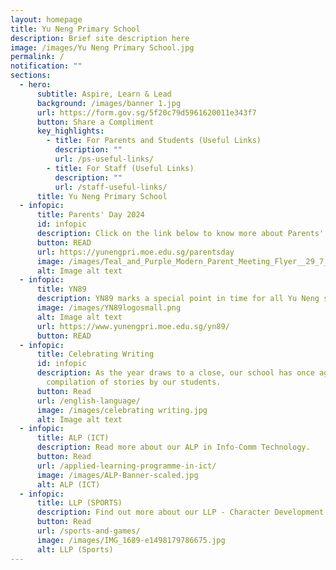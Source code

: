 ```yaml
---
layout: homepage
title: Yu Neng Primary School
description: Brief site description here
image: /images/Yu Neng Primary School.jpg
permalink: /
notification: ""
sections:
  - hero:
      subtitle: Aspire, Learn & Lead
      background: /images/banner 1.jpg
      url: https://form.gov.sg/5f20c79d5961620011e343f7
      button: Share a Compliment
      key_highlights:
        - title: For Parents and Students (Useful Links)
          description: ""
          url: /ps-useful-links/
        - title: For Staff (Useful Links)
          description: ""
          url: /staff-useful-links/
      title: Yu Neng Primary School
  - infopic:
      title: Parents' Day 2024
      id: infopic
      description: Click on the link below to know more about Parents' Day 2024
      button: READ
      url: https://yunengpri.moe.edu.sg/parentsday
      image: /images/Teal_and_Purple_Modern_Parent_Meeting_Flyer__29_7_x_21_cm___1_.png
      alt: Image alt text
  - infopic:
      title: YN89
      description: YN89 marks a special point in time for all Yu Neng students and staff.
      image: /images/YN89logosmall.png
      alt: Image alt text
      url: https://www.yunengpri.moe.edu.sg/yn89/
      button: READ
  - infopic:
      title: Celebrating Writing
      id: infopic
      description: As the year draws to a close, our school has once again published a
        compilation of stories by our students.
      button: Read
      url: /english-language/
      image: /images/celebrating writing.jpg
      alt: Image alt text
  - infopic:
      title: ALP (ICT)
      description: Read more about our ALP in Info-Comm Technology.
      button: Read
      url: /applied-learning-programme-in-ict/
      image: /images/ALP-Banner-scaled.jpg
      alt: ALP (ICT)
  - infopic:
      title: LLP (SPORTS)
      description: Find out more about our LLP - Character Development Through Sports.
      button: Read
      url: /sports-and-games/
      image: /images/IMG_1689-e1498179786675.jpg
      alt: LLP (Sports)
---
```

